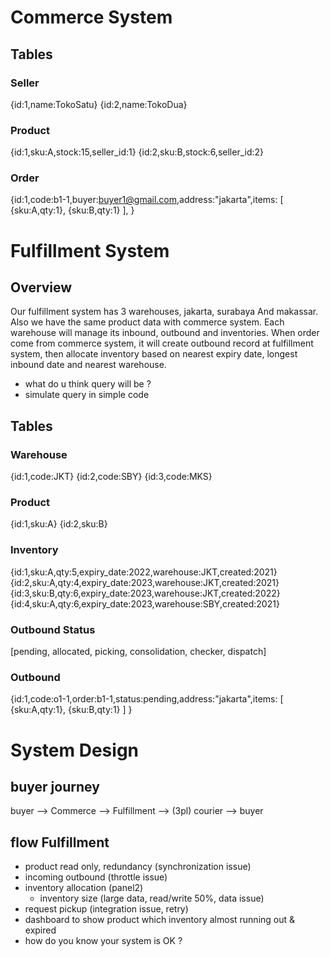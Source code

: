 # Commerce System

## Tables

### Seller
{id:1,name:TokoSatu}
{id:2,name:TokoDua}

### Product
{id:1,sku:A,stock:15,seller_id:1}
{id:2,sku:B,stock:6,seller_id:2}

### Order
{id:1,code:b1-1,buyer:buyer1@gmail.com,address:"jakarta",items:
	[
		{sku:A,qty:1},
		{sku:B,qty:1}
	],
}

# Fulfillment System


## Overview
Our fulfillment system has 3 warehouses, jakarta, surabaya And makassar. Also we have the same product data with commerce system. Each warehouse will manage its inbound, outbound and inventories. When order come from commerce system, it will create outbound record at fulfillment system, then allocate inventory based on nearest expiry date, longest inbound date and nearest warehouse.

- what do u think query will be ?
- simulate query in simple code

## Tables

### Warehouse
{id:1,code:JKT}
{id:2,code:SBY}
{id:3,code:MKS}

### Product
{id:1,sku:A}
{id:2,sku:B}

### Inventory
{id:1,sku:A,qty:5,expiry_date:2022,warehouse:JKT,created:2021}
{id:2,sku:A,qty:4,expiry_date:2023,warehouse:JKT,created:2021}
{id:3,sku:B,qty:6,expiry_date:2023,warehouse:JKT,created:2022}
{id:4,sku:A,qty:6,expiry_date:2023,warehouse:SBY,created:2021}

### Outbound Status
[pending, allocated, picking, consolidation, checker, dispatch]

### Outbound
{id:1,code:o1-1,order:b1-1,status:pending,address:"jakarta",items:
	[
		{sku:A,qty:1},
		{sku:B,qty:1}
	]
}


# System Design

## buyer journey

buyer --> Commerce   -->  Fulfillment --> (3pl) courier --> buyer

## flow Fulfillment
- product read only, redundancy (synchronization issue)
- incoming outbound (throttle issue)
- inventory allocation  (panel2)
	- inventory size (large data, read/write 50%, data issue)
- request pickup (integration issue, retry)
- dashboard to show product which inventory almost running out & expired
- how do you know your system is OK ?
